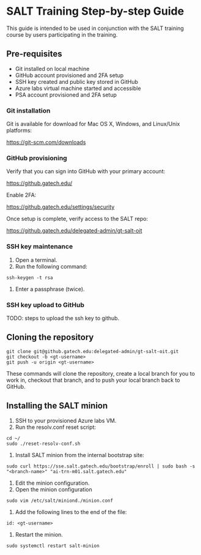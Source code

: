 # SALT Training Step-by-step Guide

This guide is intended to be used in conjunction with the SALT training course
by users participating in the training.

## Pre-requisites

* Git installed on local machine
* GitHub account provisioned and 2FA setup
* SSH key created and public key stored in GitHub
* Azure labs virtual machine started and accessible
* PSA account provisioned and 2FA setup

### Git installation

Git is available for download for Mac OS X, Windows, and Linux/Unix platforms:

https://git-scm.com/downloads

### GitHub provisioning

Verify that you can sign into GitHub with your primary account:

https://github.gatech.edu/

Enable 2FA:

https://github.gatech.edu/settings/security

Once setup is complete, verify access to the SALT repo:

https://github.gatech.edu/delegated-admin/gt-salt-oit

### SSH key maintenance

1. Open a terminal.
2. Run the following command:

```
ssh-keygen -t rsa
```

  1. Enter a passphrase (twice).

### SSH key upload to GitHub

TODO: steps to upload the ssh key to github.

## Cloning the repository

```
git clone git@github.gatech.edu:delegated-admin/gt-salt-oit.git
git checkout -b <gt-username>
git push -u origin <gt-username>
```

These commands will clone the repository, create a local branch for you to work
in, checkout that branch, and to push your local branch back to GitHub.

## Installing the SALT minion

1. SSH to your provisioned Azure labs VM.
1. Run the resolv.conf reset script:
  ```
  cd ~/
  sudo ./reset-resolv-conf.sh
  ```
1. Install SALT minion from the internal bootstrap site:
  ```
  sudo curl https://sse.salt.gatech.edu/bootstrap/enroll | sudo bash -s "<branch-name>" "ai-trn-m01.salt.gatech.edu"
  ```
1. Edit the minion configuration.
  1. Open the minion configuration
  ```
  sudo vim /etc/salt/miniond./minion.conf
  ```
  1. Add the following lines to the end of the file:
  ```
  id: <gt-username>
  ```
  1. Restart the minion.
  ```
  sudo systemctl restart salt-minion
  ```

